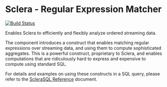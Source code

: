 # Sclera - Regular Expression Matcher

[![Build Status](https://travis-ci.org/scleradb/sclera-plugin-matcher.svg?branch=master)](https://travis-ci.org/scleradb/sclera-plugin-matcher)

Enables Sclera to efficiently and flexibly analyze ordered streaming data.

The component introduces a construct that enables matching regular expressions over streaming data, and using them to compute sophisticated aggregates. This is a powerful construct, proprietary to Sclera, and enables computations that are ridiculously hard to express and expensive to compute using standard SQL.

For details and examples on using these constructs in a SQL query, please refer to the [ScleraSQL Reference](https://scleradb.com/docs/sclerasql/sqlextordered/) document.
